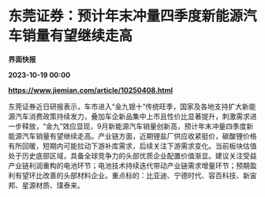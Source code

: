 # 东莞证券：预计年末冲量四季度新能源汽车销量有望继续走高
**界面快报**

**2023-10-19 00:00**

**https://www.jiemian.com/article/10250408.html**

东莞证券近日研报表示，车市进入“金九银十”传统旺季，国家及各地支持扩大新能源汽车消费政策持续发力，叠加车企新品集中上市且性价比显著提升，刺激需求进一步释放，“金九”效应显现，9月新能源汽车销量创新高，预计年末冲量四季度新能源汽车销量有望继续走高。产业链方面，近期锂盐厂供应收紧挺价，碳酸锂价格有所回暖，短期内可能拉动下游补库需求，后续关注下游需求变化。当前板块估值处于历史底部区域，具备全球竞争力的头部优质企业配置价值渐显。建议关注受益产业链利润重构的电池环节；电池技术持续迭代带动产业链需求增量环节；预期盈利有望环比改善的头部材料企业。重点标的：比亚迪、宁德时代、容百科技、新宙邦、星源材质、璞泰来。